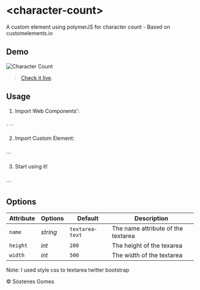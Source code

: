 &lt;character-count&gt;
===============

A custom element using polymerJS for character count - Based on customelements.io

## Demo

![Character Count](http://i1024.photobucket.com/albums/y307/analistasn/charactercount_zpsec3281fd.png)

> [Check it live](http://sostenesgomes.github.io/character-count).

## Usage

1. Import Web Components':

	```xml
<script src="//cdnjs.cloudflare.com/ajax/libs/polymer/0.1.4/platform.js"></script>
<script src="//cdnjs.cloudflare.com/ajax/libs/polymer/0.1.4/polymer.js"></script>
	```

2. Import Custom Element:

	```xml
<link rel="import" href="src/character-count.html">
	```

3. Start using it!

	```xml
<character-count></character-count>
	```

## Options

Attribute | Options       | Default                    | Description
---       | ---           | ---                        | ---
`name`    | *string*      | `textarea-text`            | The name attribute of the textarea
`height`  | *int*         | `200`                       | The height of the texarea
`width`   | *int*         | `500`                      | The width of the textarea

Note: I used style css to textarea twitter bootstrap

© Sóstenes Gomes
